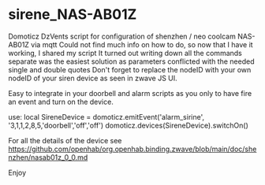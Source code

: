 # sirene_NAS-AB01Z
Domoticz DzVents script for configuration of shenzhen / neo coolcam NAS-AB01Z via mqtt
Could not find much info on how to do, so now that I have it working, I shared my script
It turned out writing down all the commands separate was the easiest solution as parameters conflicted with the needed single and double quotes
Don't forget to replace the nodeID with your own nodeID of your siren device as seen in zwave JS UI.

Easy to integrate in your doorbell and alarm scripts as you only to have fire an event and turn on the device.

use: 
local SireneDevice = <domoticz device id>
domoticz.emitEvent('alarm_sirine', '3,1,1,2,8,5,'doorbell','off','off')
domoticz.devices(SireneDevice).switchOn()

For all the details of the device see
https://github.com/openhab/org.openhab.binding.zwave/blob/main/doc/shenzhen/nasab01z_0_0.md

Enjoy
